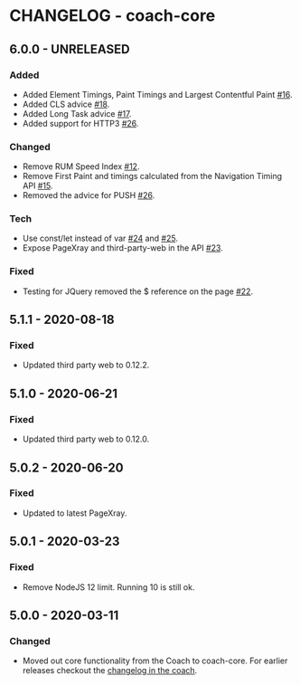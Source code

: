 # CHANGELOG - coach-core

## 6.0.0 - UNRELEASED
### Added
* Added Element Timings, Paint Timings and Largest Contentful Paint [#16](https://github.com/sitespeedio/coach-core/pull/16).
* Added CLS advice [#18](https://github.com/sitespeedio/coach-core/pull/18).
* Added Long Task advice [#17](https://github.com/sitespeedio/coach-core/pull/17).
* Added support for HTTP3 [#26](https://github.com/sitespeedio/coach-core/pull/26).

### Changed
* Remove RUM Speed Index [#12](https://github.com/sitespeedio/coach-core/pull/12).
* Remove First Paint and timings calculated from the Navigation Timing API [#15](https://github.com/sitespeedio/coach-core/pull/15).
* Removed the advice for PUSH [#26](https://github.com/sitespeedio/coach-core/pull/26).

### Tech
* Use const/let instead of var [#24](https://github.com/sitespeedio/coach-core/pull/24) and [#25](https://github.com/sitespeedio/coach-core/pull/25).
* Expose PageXray and third-party-web in the API [#23](https://github.com/sitespeedio/coach-core/pull/23).

### Fixed
* Testing for JQuery removed the $ reference on the page [#22](https://github.com/sitespeedio/coach-core/pull/22).

## 5.1.1 - 2020-08-18
### Fixed
* Updated third party web to 0.12.2.

## 5.1.0 - 2020-06-21
### Fixed
* Updated third party web to 0.12.0.

## 5.0.2 - 2020-06-20
### Fixed
* Updated to latest PageXray.

## 5.0.1 - 2020-03-23
### Fixed
* Remove NodeJS 12 limit. Running 10 is still ok.

## 5.0.0 - 2020-03-11
### Changed
* Moved out core functionality from the Coach to coach-core. For earlier releases checkout the [changelog in the coach](https://github.com/sitespeedio/coach/blob/master/CHANGELOG.md).
